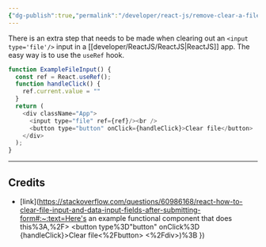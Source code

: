 ```yaml
---
{"dg-publish":true,"permalink":"/developer/react-js/remove-clear-a-file-input/","dgPassFrontmatter":true}
---
```


There is an extra step that needs to be made when clearing out an `<input type='file'/>` input in a [[developer/ReactJS/ReactJS\|ReactJS]] app. The easy way is to use the `useRef` hook.

```javascript
function ExampleFileInput() {
  const ref = React.useRef();
  function handleClick() {
    ref.current.value = ""
  }
  return (
    <div className="App">
      <input type="file" ref={ref}/><br />
      <button type="button" onClick={handleClick}>Clear file</button>
    </div>
  );
}
```

---
## Credits
- [link](https://stackoverflow.com/questions/60986168/react-how-to-clear-file-input-and-data-input-fields-after-submitting-form#:~:text=Here's an example functional component that does this%3A,%2F> <button type%3D"button" onClick%3D {handleClick}>Clear file<%2Fbutton> <%2Fdiv>)%3B })